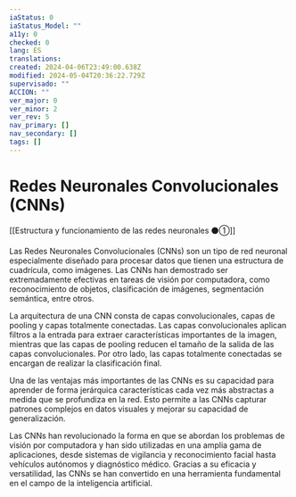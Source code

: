 ```yaml
---
iaStatus: 0
iaStatus_Model: ""
a11y: 0
checked: 0
lang: ES
translations: 
created: 2024-04-06T23:49:00.638Z
modified: 2024-05-04T20:36:22.729Z
supervisado: ""
ACCION: ""
ver_major: 0
ver_minor: 2
ver_rev: 5
nav_primary: []
nav_secondary: []
tags: []
---
```

# Redes Neuronales Convolucionales (CNNs)

[[Estructura y funcionamiento de las  redes neuronales ⚫①]]

Las Redes Neuronales Convolucionales (CNNs) son un tipo de red neuronal especialmente diseñado para procesar datos que tienen una estructura de cuadrícula, como imágenes. Las CNNs han demostrado ser extremadamente efectivas en tareas de visión por computadora, como reconocimiento de objetos, clasificación de imágenes, segmentación semántica, entre otros.

La arquitectura de una CNN consta de capas convolucionales, capas de pooling y capas totalmente conectadas. Las capas convolucionales aplican filtros a la entrada para extraer características importantes de la imagen, mientras que las capas de pooling reducen el tamaño de la salida de las capas convolucionales. Por otro lado, las capas totalmente conectadas se encargan de realizar la clasificación final.

Una de las ventajas más importantes de las CNNs es su capacidad para aprender de forma jerárquica características cada vez más abstractas a medida que se profundiza en la red. Esto permite a las CNNs capturar patrones complejos en datos visuales y mejorar su capacidad de generalización.

Las CNNs han revolucionado la forma en que se abordan los problemas de visión por computadora y han sido utilizadas en una amplia gama de aplicaciones, desde sistemas de vigilancia y reconocimiento facial hasta vehículos autónomos y diagnóstico médico. Gracias a su eficacia y versatilidad, las CNNs se han convertido en una herramienta fundamental en el campo de la inteligencia artificial.
